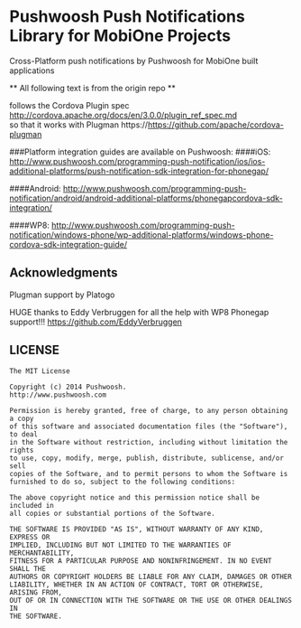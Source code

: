 Pushwoosh Push Notifications Library for MobiOne Projects
===================================================

Cross-Platform push notifications by Pushwoosh for MobiOne built applications

** All following text is from the origin repo **

follows the Cordova Plugin spec http://cordova.apache.org/docs/en/3.0.0/plugin_ref_spec.md  
so that it works with Plugman https://https://github.com/apache/cordova-plugman

###Platform integration guides are available on Pushwoosh:
####iOS:
http://www.pushwoosh.com/programming-push-notification/ios/ios-additional-platforms/push-notification-sdk-integration-for-phonegap/

####Android:
http://www.pushwoosh.com/programming-push-notification/android/android-additional-platforms/phonegapcordova-sdk-integration/

####WP8:
http://www.pushwoosh.com/programming-push-notification/windows-phone/wp-additional-platforms/windows-phone-cordova-sdk-integration-guide/

## Acknowledgments
Plugman support by Platogo

HUGE thanks to Eddy Verbruggen for all the help with WP8 Phonegap support!!!
https://github.com/EddyVerbruggen


## LICENSE

	The MIT License
	
	Copyright (c) 2014 Pushwoosh.
	http://www.pushwoosh.com
	
	Permission is hereby granted, free of charge, to any person obtaining a copy
	of this software and associated documentation files (the "Software"), to deal
	in the Software without restriction, including without limitation the rights
	to use, copy, modify, merge, publish, distribute, sublicense, and/or sell
	copies of the Software, and to permit persons to whom the Software is
	furnished to do so, subject to the following conditions:
	
	The above copyright notice and this permission notice shall be included in
	all copies or substantial portions of the Software.
	
	THE SOFTWARE IS PROVIDED "AS IS", WITHOUT WARRANTY OF ANY KIND, EXPRESS OR
	IMPLIED, INCLUDING BUT NOT LIMITED TO THE WARRANTIES OF MERCHANTABILITY,
	FITNESS FOR A PARTICULAR PURPOSE AND NONINFRINGEMENT. IN NO EVENT SHALL THE
	AUTHORS OR COPYRIGHT HOLDERS BE LIABLE FOR ANY CLAIM, DAMAGES OR OTHER
	LIABILITY, WHETHER IN AN ACTION OF CONTRACT, TORT OR OTHERWISE, ARISING FROM,
	OUT OF OR IN CONNECTION WITH THE SOFTWARE OR THE USE OR OTHER DEALINGS IN
	THE SOFTWARE.
